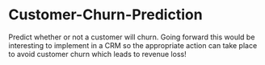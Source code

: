 # Customer-Churn-Prediction
Predict whether or not a customer will churn. Going forward this would be interesting to implement in a CRM so the appropriate action can take place to avoid customer churn which leads to revenue loss!
